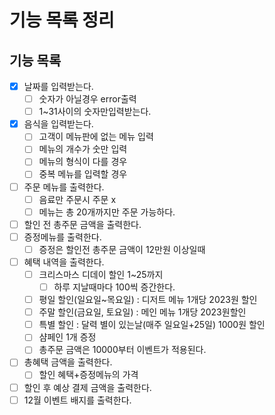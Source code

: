 # 기능 목록 정리

## 기능 목록

- [x]  날짜를 입력받는다.
    - [ ]  숫자가 아닐경우 error출력
    - [ ]  1~31사이의 숫자만입력받는다.
- [x]  음식을 입력받는다.
    - [ ]  고객이 메뉴판에 없는 메뉴 입력
    - [ ]  메뉴의 개수가 숫만 입력
    - [ ]  메뉴의 형식이 다를 경우
    - [ ]  중복 메뉴를 입력할 경우
- [ ]  주문 메뉴를 출력한다.
    - [ ]  음료만 주문시 주문 x
    - [ ]  메뉴는 총 20개까지만 주문 가능하다.
- [ ]  할인 전 총주문 금액을 출력한다.
- [ ]  증정메뉴를 출력한다.
    - [ ]  증정은 할인전 총주문 금액이 12만원 이상일때
- [ ]  혜택 내역을 출력한다.
    - [ ]  크리스마스 디데이 할인 1~25까지
        - [ ]  하루 지날때마다 100씩 증간한다.
    - [ ]  평일 할인(일요일~목요일) : 디저트 메뉴 1개당 2023원 할인
    - [ ]  주말 할인(금요일, 토요일) : 메인 메뉴 1개당 2023원할인
    - [ ]  특별 할인 : 달력 별이 있는날(매주 일요일+25일) 1000원 할인
    - [ ]  샴페인 1개 증정
    - [ ]  총주문 금액은 10000부터 이벤트가 적용된다.
- [ ]  총혜택 금액을 출력한다.
    - [ ]  할인 혜택+증정메뉴의 가격
- [ ]  할인 후 예상 결제 금액을 출력한다.
- [ ]  12월 이벤트 배지를 출력한다.